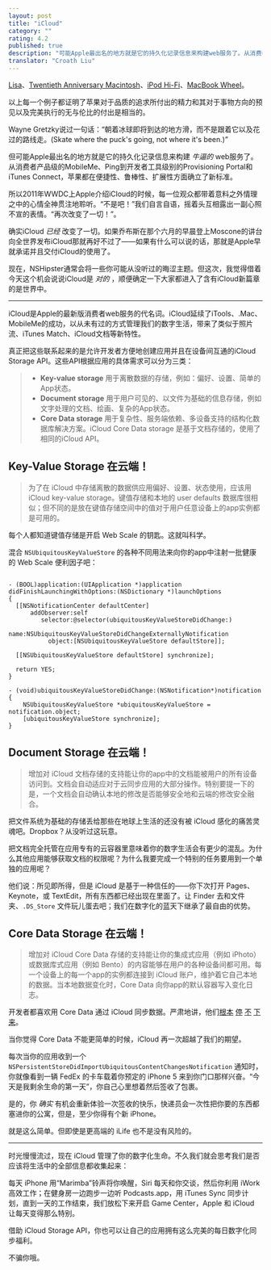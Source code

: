 ```yaml
---
layout: post
title: "iCloud"
category: ""
rating: 4.2
published: true
description: "可能Apple最出名的地方就是它的持久化记录信息来构建web服务了。从消费者产品级的MobileMe、Ping到开发者工具级别的Provisioning Portal和iTunes Connect，苹果都在便捷性、鲁棒性、扩展性方面确立了新标准"
translator: "Croath Liu"
---
```


[Lisa](http://en.wikipedia.org/wiki/Apple_Lisa)、[Twentieth Anniversary Macintosh](http://en.wikipedia.org/wiki/Twentieth_Anniversary_Macintosh)、[iPod Hi-Fi](http://en.wikipedia.org/wiki/IPod_Hi-Fi)、[MacBook Wheel](http://www.youtube.com/watch?v=9BnLbv6QYcA)。

以上每一个例子都证明了苹果对于品质的追求所付出的精力和其对于事物方向的预见以及完美执行的无与伦比的付出是相当的。

Wayne Gretzky说过一句话：<q>朝着冰球即将到达的地方滑，而不是跟着它以及花过的路线走。(Skate where the puck's going, not where it's been.)</q>

但可能Apple最出名的地方就是它的持久化记录信息来构建 _牛逼的_ web服务了。从消费者产品级的MobileMe、Ping到开发者工具级别的Provisioning Portal和iTunes Connect，苹果都在便捷性、鲁棒性、扩展性方面确立了新标准。

所以2011年WWDC上Apple介绍iCloud的时候，每一位观众都带着意料之外情理之中的心情全神贯注地聆听。“不是吧！”我们自言自语，摇着头互相露出一副心照不宣的表情。“再次改变了一切！”。

确实iCloud _已经_ 改变了一切。如果乔布斯在那个六月的早晨登上Moscone的讲台向全世界发布iCloud那就再好不过了——如果有什么可以说的话，那就是Apple早就承诺并且交付iCloud的使用了。

现在，NSHipster通常会将一些你可能从没听过的晦涩主题。但这次，我觉得借着今天这个机会说说iCloud是 _对的_ ，顺便确定一下大家都进入了含有iCloud新篇章的是世界中。

---

iCloud是Apple的最新版消费者web服务的代名词。iCloud延续了iTools、.Mac、MobileMe的成功，以从未有过的方式管理我们的数字生活，带来了类似于照片流、iTunes Match、iCloud文档等新特性。

真正把这些联系起来的是允许开发者方便地创建应用并且在设备间互通的iCloud Storage API。这些API根据应用的具体需求可以分为三类：

> - **Key-value storage** 用于离散数据的存储，例如：偏好、设置、简单的App状态。
> - **Document storage** 用于用户可见的、以文件为基础的信息存储，例如文字处理的文档、绘画、复杂的App状态。
> - **Core Data storage** 用于复杂性、服务端依赖、多设备支持的结构化数据库解决方案。iCloud Core Data storage 是基于文档存储的，使用了相同的iCloud API。

## Key-Value Storage 在云端！

> 为了在 iCloud 中存储离散的数据供应用偏好、设置、状态使用，应该用 iCloud key-value storage。键值存储和本地的 user defaults 数据库很相似；但不同的是放在键值存储空间中的值对于用户任意设备上的app实例都是可用的。

每个人都知道键值存储是开启 Web Scale 的钥匙。这就叫科学。

混合 `NSUbiquitousKeyValueStore` 的各种不同用法来向你的app中注射一批健康的 Web Scale 便利因子吧：

~~~{objective-c}

- (BOOL)application:(UIApplication *)application
didFinishLaunchingWithOptions:(NSDictionary *)launchOptions
{
  [[NSNotificationCenter defaultCenter]
      addObserver:self
         selector:@selector(ubiquitousKeyValueStoreDidChange:)
             name:NSUbiquitousKeyValueStoreDidChangeExternallyNotification
           object:[NSUbiquitousKeyValueStore defaultStore]];

  [[NSUbiquitousKeyValueStore defaultStore] synchronize];

  return YES;
}

- (void)ubiquitousKeyValueStoreDidChange:(NSNotification*)notification {
    NSUbiquitousKeyValueStore *ubiquitousKeyValueStore = notification.object;
    [ubiquitousKeyValueStore synchronize];
}

~~~

## Document Storage 在云端！

> 增加对 iCloud 文档存储的支持能让你的app中的文档能被用户的所有设备访问到。文档会自动适应对于云同步应用的大部分操作。特别要提一下的是，一个文档会自动确认本地的修改是否能够安全地和云端的修改安全融合。

把文件系统为基础的存储丢给那些在地球上生活的还没有被 iCloud 感化的痛苦灵魂吧。Dropbox？从没听过这玩意。

把文档完全托管在应用专有的云容器里意味着你的数字生活会有更少的混乱。为什么其他应用能够获取文档的权限呢？为什么我要完成一个特别的任务要用到一个单独的应用呢？

他们说：所见即所得，但是 iCloud 是基于一种信任的——你下次打开 Pages、Keynote，或 TextEdit，所有东西都已经出现在里面了。让 Finder 去和文件夹、`.DS_Store` 文件玩儿蛋去吧；我们在数字化的蓝天下继承了最自由的优势。

## Core Data Storage 在云端！

> 增加对 iCloud Core Data 存储的支持能让你的集成式应用（例如 iPhoto）或数据库式应用（例如 Bento）的内容能够在用户的各种设备间都可用。每一个设备上的每一个app的实例都连接到 iCloud 账户，维护着它自己本地的数据。当本地数据变化时，Core Data 向你app的默认容器写入变化日志。

开发者都喜欢用 Core Data 通过 iCloud 同步数据。严肃地讲，他们[根本][1] [停][2] [不][3] [下][4] [来][5]。

当你觉得 Core Data 不能更简单的时候，iCloud 再一次超越了我们的期望。

每次当你的应用收到一个 `NSPersistentStoreDidImportUbiquitousContentChangesNotification` 通知时，你就像看到一辆 FedEx 的卡车载着你预定的 iPhone 5 来到你门口那样兴奋。“今天是我剩余生命的第一天”，你自己心里想着然后签收了包裹。

是的，你 _确实_ 有机会重新体验一次签收的快乐，快递员会一次性把你要的东西都塞进你的公寓，但是，至少你得有个新 iPhone。

就是这么简单。但即使是更高端的 iLife 也不是没有风险的。

---

时光慢慢流过，现在 iCloud 管理了你的数字化生命。不久我们就会思考我们是否应该将生活中的全部信息都收集起来：

每天 iPhone 用“Marimba”铃声将你唤醒，Siri 每天和你交谈，然后你利用 iWork 高效工作；在健身房一边跑步一边听 Podcasts.app，用 iTunes Sync 同步计划，直到一天的工作结束，我们放松下来开启 Game Center，Apple 和 iCloud 让每天变得那么特别。

借助 iCloud Storage API，你也可以让自己的应用拥有这么完美的每日数字化同步福利。

不骗你哦。

[1]: http://blackpixel.com/blog/2013/03/the-return-of-netnewswire.html
[2]: https://twitter.com/SteveStreza/status/314494942489751553
[3]: http://www.jumsoft.com/2013/01/response-to-sync-issues/
[4]: http://inessential.com/2013/03/27/why_developers_shouldnt_use_icloud_sy
[5]: http://www.theverge.com/2013/3/26/4148628/why-doesnt-icloud-just-work
